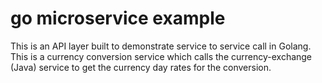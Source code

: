 # go microservice example

This is an API layer built to demonstrate service to service call in Golang. This is a currency conversion service which calls the
currency-exchange (Java) service to get the currency day rates for the conversion.
